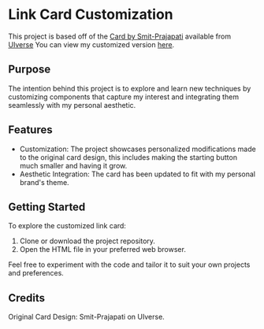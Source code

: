# Link Card Customization

This project is based off of the [Card by Smit-Prajapati](https://uiverse.io/Smit-Prajapati/massive-insect-5) available from [UIverse](https://uiverse.io/)
You can view my customized version [here](https://katemcro.github.io/linkCard/).

## Purpose

The intention behind this project is to explore and learn new techniques by customizing components that capture my interest and integrating them seamlessly with my personal aesthetic.

## Features

- Customization: The project showcases personalized modifications made to the original card design, this includes making the starting button much smaller and having it grow.
- Aesthetic Integration: The card has been updated to fit with my personal brand's theme.

## Getting Started

To explore the customized link card:

1. Clone or download the project repository.
2. Open the HTML file in your preferred web browser.

Feel free to experiment with the code and tailor it to suit your own projects and preferences.

## Credits

Original Card Design: Smit-Prajapati on UIverse.
